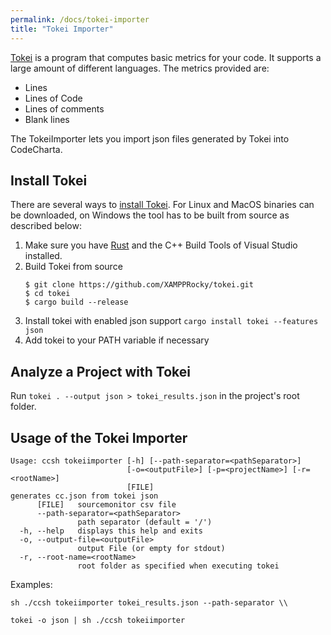 ```yaml
---
permalink: /docs/tokei-importer
title: "Tokei Importer"
---
```


[Tokei](https://github.com/XAMPPRocky/tokei) is a program that computes basic metrics for your code.
It supports a large amount of different languages. The metrics provided are:

- Lines
- Lines of Code
- Lines of comments
- Blank lines

The TokeiImporter lets you import json files generated by Tokei into CodeCharta.

## Install Tokei

There are several ways to [install Tokei](https://github.com/XAMPPRocky/tokei#installation).
For Linux and MacOS binaries can be downloaded, on Windows the tool has to be built from source as described below:

1. Make sure you have [Rust](https://www.rust-lang.org/tools/install)
   and the C++ Build Tools of Visual Studio installed.
2. Build Tokei from source
   ```
   $ git clone https://github.com/XAMPPRocky/tokei.git
   $ cd tokei
   $ cargo build --release
   ```
3. Install tokei with enabled json support `cargo install tokei --features json`
4. Add tokei to your PATH variable if necessary

## Analyze a Project with Tokei

Run `tokei . --output json > tokei_results.json` in the project's root folder.

## Usage of the Tokei Importer

```
Usage: ccsh tokeiimporter [-h] [--path-separator=<pathSeparator>]
                          [-o=<outputFile>] [-p=<projectName>] [-r=<rootName>]
                          [FILE]
generates cc.json from tokei json
      [FILE]   sourcemonitor csv file
      --path-separator=<pathSeparator>
               path separator (default = '/')
  -h, --help   displays this help and exits
  -o, --output-file=<outputFile>
               output File (or empty for stdout)
  -r, --root-name=<rootName>
               root folder as specified when executing tokei
```

Examples:

```
sh ./ccsh tokeiimporter tokei_results.json --path-separator \\
```

```
tokei -o json | sh ./ccsh tokeiimporter
```
